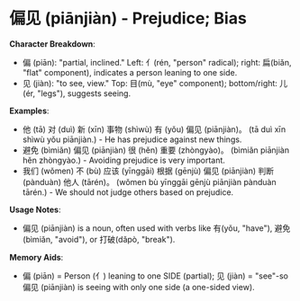# **偏见 (piānjiàn) - Prejudice; Bias**

**Character Breakdown**:  
- 偏 (piān): "partial, inclined." Left: 亻(rén, "person" radical); right: 扁(biǎn, "flat" component), indicates a person leaning to one side.  
- 见 (jiàn): "to see, view." Top: 目(mù, "eye" component); bottom/right: 儿(ér, "legs"), suggests seeing.

**Examples**:  
- 他 (tā) 对 (duì) 新 (xīn) 事物 (shìwù) 有 (yǒu) 偏见 (piānjiàn)。 (tā duì xīn shìwù yǒu piānjiàn.) - He has prejudice against new things.  
- 避免 (bìmiǎn) 偏见 (piānjiàn) 很 (hěn) 重要 (zhòngyào)。 (bìmiǎn piānjiàn hěn zhòngyào.) - Avoiding prejudice is very important.  
- 我们 (wǒmen) 不 (bù) 应该 (yīnggāi) 根据 (gēnjù) 偏见 (piānjiàn) 判断 (pànduàn) 他人 (tārén)。 (wǒmen bù yīnggāi gēnjù piānjiàn pànduàn tārén.) - We should not judge others based on prejudice.

**Usage Notes**:  
- 偏见 (piānjiàn) is a noun, often used with verbs like 有(yǒu, "have"), 避免(bìmiǎn, "avoid"), or 打破(dǎpò, "break").

**Memory Aids**:  
- 偏 (piān) = Person (亻) leaning to one SIDE (partial); 见 (jiàn) = "see"-so 偏见 (piānjiàn) is seeing with only one side (a one-sided view).